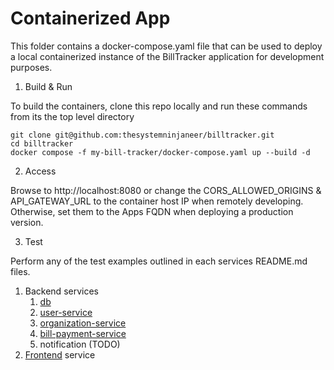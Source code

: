 # Containerized App

This folder contains a docker-compose.yaml file that can be used to deploy a local containerized instance of the BillTracker application for development purposes.

1. Build & Run

To build the containers, clone this repo locally and run these commands from its the top level directory
```
git clone git@github.com:thesystemninjaneer/billtracker.git
cd billtracker
docker compose -f my-bill-tracker/docker-compose.yaml up --build -d 
```

2. Access

Browse to http://localhost:8080 or change the CORS_ALLOWED_ORIGINS & API_GATEWAY_URL to the container host IP when remotely developing. Otherwise, set them to the Apps FQDN when deploying a production version.

3. Test

Perform any of the test examples outlined in each services README.md files.

1. Backend services
   1. [db](../backend/db/README.md)
   2. [user-service](../backend/user-service/README.md)
   3. [organization-service](../backend/organization-service/README.md)
   4. [bill-payment-service](../backend/bill-payment-service/README.md)
   5. notification (TODO)
2. [Frontend](../my-bill-tracker-frontend/README.md) service